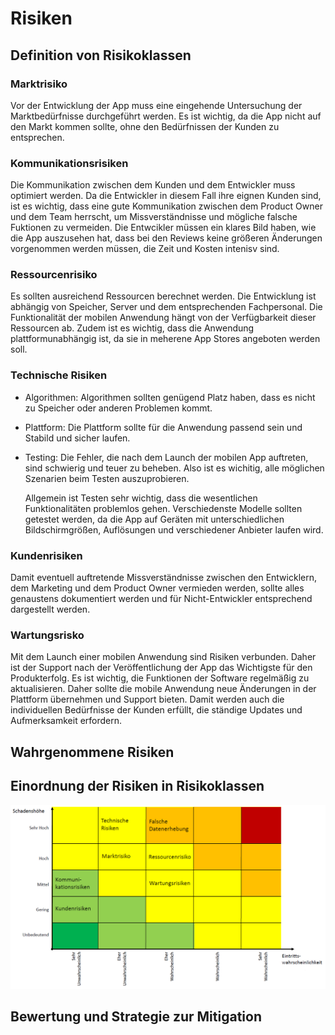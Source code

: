 # Risiken
## Definition von Risikoklassen
### Marktrisiko

  Vor der Entwicklung der App muss eine eingehende Untersuchung der Marktbedürfnisse durchgeführt werden. Es ist wichtig, da die App    nicht auf den Markt kommen sollte, ohne den Bedürfnissen der Kunden zu entsprechen.

### Kommunikationsrisiken

  Die Kommunikation zwischen dem Kunden und dem Entwickler muss optimiert werden. Da die Entwickler in diesem Fall ihre eignen Kunden sind, ist es wichtig, dass eine gute Kommunikation zwischen dem Product Owner und dem Team herrscht, um Missverständnisse und mögliche falsche Fuktionen zu vermeiden. Die Entwcikler müssen ein klares Bild haben, wie die App auszusehen hat, dass bei den Reviews keine größeren Änderungen vorgenommen werden müssen, die Zeit und Kosten intenisv sind.

### Ressourcenrisiko

  Es sollten ausreichend Ressourcen berechnet werden. Die Entwicklung ist abhängig von Speicher, Server und dem entsprechenden Fachpersonal. Die Funktionalität der mobilen Anwendung hängt von der Verfügbarkeit dieser Ressourcen ab. Zudem ist es wichtig, dass die Anwendung plattformunabhängig ist, da sie in meherene App Stores angeboten werden soll.

### Technische Risiken
  * Algorithmen: Algorithmen sollten genügend Platz haben, dass es nicht zu Speicher oder anderen Problemen kommt.
  * Plattform: Die Plattform sollte für die Anwendung passend sein und Stabild und sicher laufen.
  * Testing: Die Fehler, die nach dem Launch der mobilen App auftreten, sind schwierig und teuer zu beheben. Also ist es wichitig, alle möglichen Szenarien beim Testen auszuprobieren.

     Allgemein ist Testen sehr wichtig, dass die wesentlichen Funktionalitäten problemlos gehen. Verschiedenste Modelle sollten getestet werden, da die App auf Geräten mit unterschiedlichen Bildschirmgrößen, Auflösungen und verschiedener Anbieter laufen wird.

### Kundenrisiken

  Damit eventuell auftretende Missverständnisse zwischen den Entwicklern, dem Marketing und dem Product Owner vermieden werden, sollte alles genaustens dokumentiert werden und für Nicht-Entwickler entsprechend dargestellt werden.

### Wartungsrisko

  Mit dem Launch einer mobilen Anwendung sind Risiken verbunden. Daher ist der Support nach der Veröffentlichung der App das Wichtigste für den Produkterfolg. Es ist wichtig, die Funktionen der Software regelmäßig zu aktualisieren. Daher sollte die mobile Anwendung neue Änderungen in der Plattform übernehmen und Support bieten. Damit werden auch die individuellen Bedürfnisse der Kunden erfüllt, die ständige Updates und Aufmerksamkeit erfordern.

## Wahrgenommene Risiken
## Einordnung der Risiken in Risikoklassen
![Risikoklassifikation](Risiken-Raw/Risikenklassifikation.PNG)

## Bewertung und Strategie zur Mitigation
